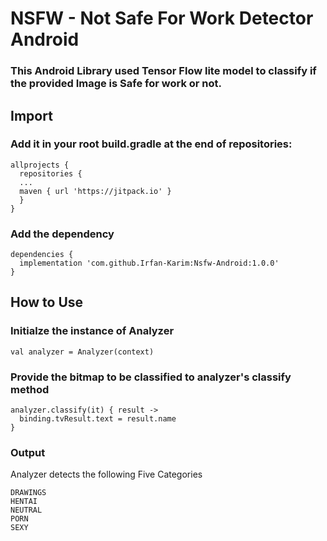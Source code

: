 # NSFW - Not Safe For Work Detector Android

### This Android Library used Tensor Flow lite model to classify if the provided Image is Safe for work or not.

## Import

### Add it in your root build.gradle at the end of repositories:

```
allprojects {
  repositories {
  ...
  maven { url 'https://jitpack.io' }
  }
}
```

### Add the dependency

```
dependencies {
  implementation 'com.github.Irfan-Karim:Nsfw-Android:1.0.0'
}
```

## How to Use

### Initialze the instance of Analyzer

```
val analyzer = Analyzer(context)
```

### Provide the bitmap to be classified to analyzer's classify method

```
analyzer.classify(it) { result ->
  binding.tvResult.text = result.name
}
```

### Output

Analyzer detects the following Five Categories

```
DRAWINGS
HENTAI
NEUTRAL
PORN
SEXY
```


